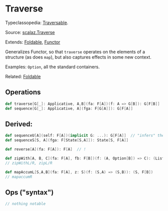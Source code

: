 # Traverse

Typeclassopedia: [Traversable](https://wiki.haskell.org/Typeclassopedia#Traversable).

Source: [scalaz.Traverse](https://github.com/scalaz/scalaz/blob/series/7.2.x/core/src/main/scala/scalaz/Traverse.scala)

Extends: [Foldable](Foldable.md), [Functor](Functor.md)

Generalizes Functor, so that `traverse` operates on the elements of a structure (as does `map`), but also captures effects in some new context.

Examples: `Option`, all the standard containers.

Related: [Foldable](Foldable.md)

## Operations

```scala
def traverse[G[_]: Applicative, A,B](fa: F[A])(f: A => G[B]): G[F[B]]
def sequence[G[_]: Applicative, A](fga: F[G[A]]): G[F[A]]
```

## Derived:

```scala
def sequenceU[A](self: F[A])(implicit G: ...): G[F[A]]  // "infers" the nested type constructor
def sequenceS[S, A](fga: F[State[S,A]]): State[S, F[A]]

def reverse[A](fa: F[A]): F[A]  // !

def zipWith[A, B, C](fa: F[A], fb: F[B])(f: (A, Option[B]) => C): (List[B], F[C])
// zipWithL/R, zipL/R

def mapAccumL[S,A,B](fa: F[A], z: S)(f: (S,A) => (S,B)): (S, F[B])
// mapaccumR
```

## Ops ("syntax")

```scala
// nothing notable
```